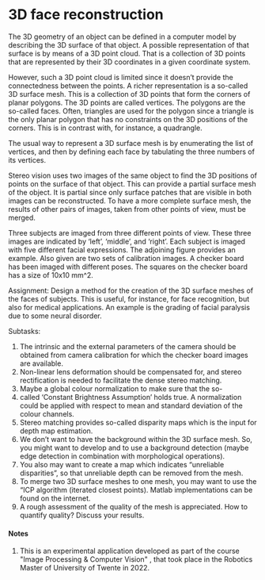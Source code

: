 # 3D face reconstruction
The 3D geometry of an object can be defined in a computer model by describing the 3D surface of that object. A possible representation of that surface is by means of a 3D point cloud. That is a collection of 3D points that are represented by their 3D coordinates in a given coordinate system.

However, such a 3D point cloud is limited since it doesn’t provide the connectedness between the points. A richer representation is a so-called 3D surface mesh. This is a collection of 3D points that form the corners of planar polygons. The 3D points are called vertices. The polygons are the so-called faces. Often, triangles are used for the polygon since a triangle is the only planar polygon that has no constraints on the 3D positions of the corners. This is in contrast with, for instance, a quadrangle.

The usual way to represent a 3D surface mesh is by enumerating the list of vertices, and then by defining each face by tabulating the three numbers of its vertices.

Stereo vision uses two images of the same object to find the 3D positions of points on the surface of that object. This can provide a partial surface mesh of the object. It is partial since only surface patches that are visible in both images can be reconstructed. To have a more complete surface mesh, the results of other pairs of images, taken from other points of view, must be merged.

Three subjects are imaged from three different points of view. These three images are indicated by ‘left’, ‘middle’, and ‘right’. Each subject is imaged with five different facial expressions. The adjoining figure provides an example. Also given are two sets of calibration images. A checker board has been imaged with different poses. The squares on the checker board has a size of 10x10 mm^2.

Assignment: Design a method for the creation of the 3D surface meshes of the faces of subjects. This is useful, for instance, for face recognition, but also for medical applications. An example is the grading of facial paralysis due to some neural disorder.

Subtasks:
1. The intrinsic and the external parameters of the camera should be obtained from camera calibration for which the checker board images are available.
2. Non-linear lens deformation should be compensated for, and stereo rectification is needed to facilitate the dense stereo matching.
3. Maybe a global colour normalization to make sure that the so-
4. called ‘Constant Brightness Assumption’ holds true. A normalization could be applied with respect to mean and standard deviation of the colour channels.
5. Stereo matching provides so-called disparity maps which is the input for depth map estimation.
6. We don’t want to have the background within the 3D surface mesh. So, you might want to develop and to use a background detection (maybe edge detection in combination with morphological operations).
7. You also may want to create a map which indicates “unreliable disparities”, so that unreliable depth can be removed from the mesh.
8. To merge two 3D surface meshes to one mesh, you may want to use the “ICP algorithm (iterated closest points). Matlab implementations can be found on the internet.
9. A rough assessment of the quality of the mesh is appreciated. How to quantify quality? Discuss your results.

#### Notes
1. This is an experimental application developed as part of the course "Image Processing & Computer Vision" , that took place in the Robotics Master of University of Twente in 2022.

